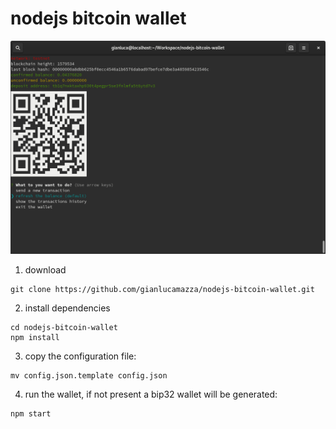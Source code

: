 # nodejs bitcoin wallet

![Alt text](resources/screenshot.png)


1. download

```
git clone https://github.com/gianlucamazza/nodejs-bitcoin-wallet.git
```

2. install dependencies

```
cd nodejs-bitcoin-wallet
npm install
```

3. copy the configuration file:

```
mv config.json.template config.json
```

4. run the wallet, if not present a bip32 wallet will be generated:
```
npm start
```
